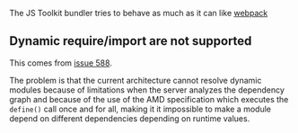 The JS Toolkit bundler tries to behave as much as it can like [webpack]()

## Dynamic require/import are not supported

This comes from [issue 588](https://github.com/liferay/liferay-js-toolkit/issues/588).

The problem is that the current architecture cannot resolve dynamic modules because of limitations when the server analyzes the dependency graph and because of the use of the AMD specification which executes the `define()` call once and for all, making it it impossible to make a module depend on different dependencies depending on runtime values.
